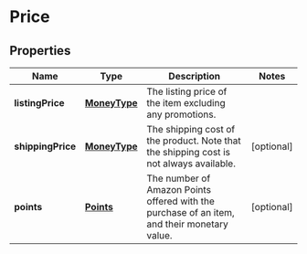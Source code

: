
# Price

## Properties
Name | Type | Description | Notes
------------ | ------------- | ------------- | -------------
**listingPrice** | [**MoneyType**](MoneyType.md) | The listing price of the item excluding any promotions. | 
**shippingPrice** | [**MoneyType**](MoneyType.md) | The shipping cost of the product. Note that the shipping cost is not always available. |  [optional]
**points** | [**Points**](Points.md) | The number of Amazon Points offered with the purchase of an item, and their monetary value. |  [optional]



